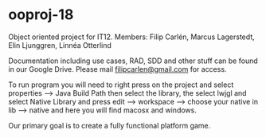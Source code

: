 ooproj-18
=======

Object oriented project for IT12. Members: Filip Carlén, Marcus Lagerstedt, Elin Ljunggren, Linnéa Otterlind


Documentation including use cases, RAD, SDD and other stuff can be found in our Google Drive. Please mail
filipcarlen@gmail.com for access. 

To run program you will need to right press on the project and select properties --> Java Build Path then select the library,
the select lwjgl and select Native Library and press edit --> workspace --> choose your native in lib --> native and here you will find macosx and windows.

Our primary goal is to create a fully functional platform game. 

